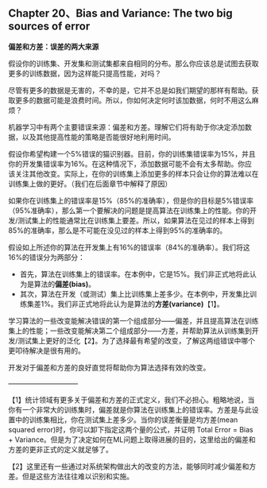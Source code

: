 ## Chapter 20、Bias and Variance: The two big sources of error

**偏差和方差：误差的两大来源**

假设你的训练集、开发集和测试集都来自相同的分布。那么你应该总是试图去获取更多的训练数据，因为这样能只提高性能，对吗？

尽管有更多的数据是无害的，不幸的是，它并不总是如我们期望的那样有帮助。获取更多的数据可能是浪费时间。所以，你如何决定何时该加数据，何时不用这么麻烦？

机器学习中有两个主要错误来源：偏差和方差。理解它们将有助于你决定添加数据，以及其他提高性能的策略是否能很好地利用时间。

假设你希望构建一个5%错误的猫识别器。目前，你的训练集错误率为15%，并且你的开发集错误率为16%。在这种情况下，添加数据可能不会有太多帮助。你应该关注其他改变。实际上，在你的训练集上添加更多的样本只会让你的算法难以在训练集上做的更好。（我们在后面章节中解释了原因）

如果你在训练集上的错误率是15%（85%的准确率），但是你的目标是5%错误率（95%准确率），那么第一个要解决的问题是提高算法在训练集上的性能。你的开发/测试集上的性能通常比在训练集上要差。所以，如果算法在见过的样本上得到85%的准确率，那么是不可能在没见过的样本上得到95%的准确率的。

假设如上所述你的算法在开发集上有16%的错误率（84%的准确率）。我们将这16%的错误分为两部分：

- 首先，算法在训练集上的错误率。在本例中，它是15%。我们非正式地将此认为是算法的**偏差(bias)**。
- 其次，算法在开发（或测试）集上比训练集上差多少。在本例中，开发集比训练集差1%。我们非正式地将此认为是算法的**方差(variance)**【1】。

学习算法的一些改变能解决错误的第一个组成部分——偏差，并且提高算法在训练集上的性能；一些改变能解决第二个组成部分——方差，并帮助算法从训练集到开发/测试集上更好的泛化【2】。为了选择最有希望的改变，了解这两组错误中哪个更叩待解决是很有用的。

开发对于偏差和方差的良好直觉将帮助你为算法选择有效的改变。



——————————

【1】统计领域有更多关于偏差和方差的正式定义，我们不必担心。粗略地说，当你有一个非常大的训练集时，偏差就是你算法在训练集上的错误率。方差是与此设置中的训练集相比，你在测试集上差多少。当你的误差衡量是均方差(mean squared error)时，你可以卸下指定这两个量的公式，并证明 Total Error = Bias + Variance。但是为了决定如何在ML问题上取得进展的目的，这里给出的偏差和方差的更非正式的定义就足够了。

【2】这里还有一些通过对系统架构做出大的改变的方法，能够同时减少偏差和方差。但是这些方法往往难以识别和实施。